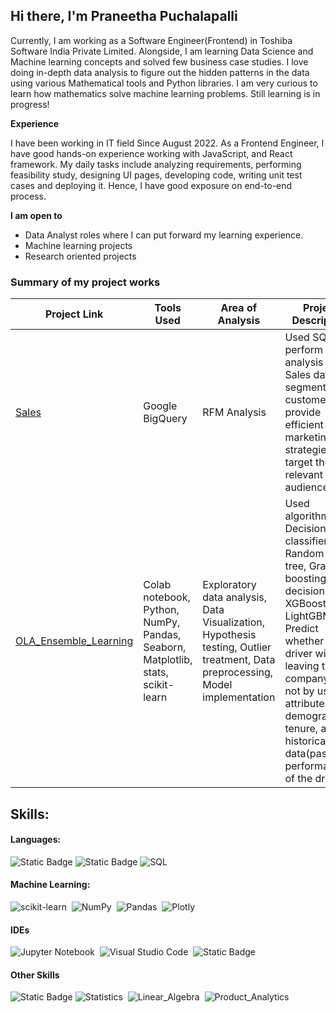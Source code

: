 ## Hi there, I'm Praneetha Puchalapalli

Currently, I am working as a Software Engineer(Frontend) in Toshiba Software India Private Limited. Alongside, I am learning Data Science and Machine learning concepts and solved few business case studies. I love doing in-depth data analysis to figure out the hidden patterns in the data using various Mathematical tools and Python libraries. I am very curious to learn how mathematics solve machine learning problems. Still learning is in progress!

 **Experience**

I have been working in IT field Since August 2022. As a Frontend Engineer, I have good hands-on experience working with JavaScript, and React framework. 
My daily tasks include analyzing requirements, performing feasibility study, designing UI pages, developing code, writing unit test cases and deploying it. Hence, I have good exposure on end-to-end process.

**I am open to**
- Data Analyst roles where I can put forward my learning experience.
- Machine learning projects
- Research oriented projects
### Summary of my project works

| Project Link | Tools Used | Area of Analysis | Project Description | 
|-----|---|---|---|
|[Sales](https://github.com/Praneetha-reddy/Product_Analytics)| Google BigQuery | RFM Analysis | Used SQL to perform RFM analysis on Sales data to segment customers and provide efficient marketing strategies to target the relevant audience. |
|[OLA_Ensemble_Learning](https://github.com/Praneetha-reddy/OLA_Ensemble-Learning)| Colab notebook, Python, NumPy, Pandas, Seaborn, Matplotlib, stats, scikit-learn | Exploratory data analysis, Data Visualization, Hypothesis testing, Outlier treatment, Data preprocessing, Model implementation | Used algorithms like Decision tree classifier, Random forest tree, Gradient boosting decision tree, XGBoost, LightGBM to Predict whether a driver will be leaving the company or not by using attributes like demographics, tenure, and historical data(past performance of the driver).|


## Skills:
#### Languages:
![Static Badge](https://img.shields.io/badge/JavaScript-red?style=for-the-badge&logoColor=white)
![Static Badge](https://img.shields.io/badge/Python-blue?style=for-the-badge&logo=python&logoColor=white)
![SQL](https://img.shields.io/badge/SQL-yellow?style=for-the-badge&logoColor=white)


#### Machine Learning:
![scikit-learn](https://img.shields.io/badge/scikit--learn-%23F7931E.svg?style=for-the-badge&logo=scikit-learn&logoColor=white)&nbsp;
![NumPy](https://img.shields.io/badge/numpy-%23013243.svg?style=for-the-badge&logo=numpy&logoColor=white)&nbsp;
![Pandas](https://img.shields.io/badge/pandas-%23150458.svg?style=for-the-badge&logo=pandas&logoColor=white)&nbsp;
![Plotly](https://img.shields.io/badge/Plotly-%233F4F75.svg?style=for-the-badge&logo=plotly&logoColor=white)

#### IDEs
![Jupyter Notebook](https://img.shields.io/badge/jupyter-%23FA0F00.svg?style=for-the-badge&logo=jupyter&logoColor=white)&nbsp;
![Visual Studio Code](https://img.shields.io/badge/Visual%20Studio%20Code-0078d7.svg?style=for-the-badge&logo=visual-studio-code&logoColor=white)&nbsp;
![Static Badge](https://img.shields.io/badge/BigQuery-blue?style=for-the-badge&logo=googlebigquery)

#### Other Skills
![Static Badge](https://img.shields.io/badge/React-blue?style=for-the-badge&logo=react)
![Statistics](https://img.shields.io/badge/statistics-%233F4F75.svg?style=for-the-badge)&nbsp;
![Linear_Algebra](https://img.shields.io/badge/linearalgebra-%23FA0F00.svg?style=for-the-badge)&nbsp;
![Product_Analytics](https://img.shields.io/badge/Product_Analytics-%23F7931E.svg?style=for-the-badge)&nbsp;











  
